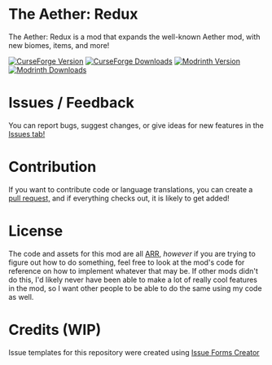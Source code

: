 # The Aether: Redux
The Aether: Redux is a mod that expands the well-known Aether mod, with new biomes, items, and more!

[![CurseForge Version](http://cf.way2muchnoise.eu/versions/867237_latest.svg)](https://www.curseforge.com/minecraft/mc-mods/the-aether-redux)
[![CurseForge Downloads](http://cf.way2muchnoise.eu/867237.svg)](https://www.curseforge.com/minecraft/mc-mods/the-aether-redux)
[![Modrinth Version](https://img.shields.io/modrinth/game-versions/khv3WzAS?color=00AF5C&label=latest&logo=modrinth&last=true)](https://modrinth.com/mod/the-aether-redux)
[![Modrinth Downloads](https://img.shields.io/modrinth/dt/khv3WzAS?color=00AF5C&logo=modrinth)](https://modrinth.com/mod/the-aether-redux)


# Issues / Feedback
You can report bugs, suggest changes, or give ideas for new features in the [Issues tab!](https://github.com/Zepalesque/The-Aether-Redux/issues)

# Contribution
If you want to contribute code or language translations, you can create a [pull request,](https://github.com/Zepalesque/The-Aether-Redux/pulls) and if everything checks out, it is likely to get added!

# License
The code and assets for this mod are all [ARR,](https://en.wikipedia.org/wiki/All_rights_reserved) *however* if you are trying to figure out how to do something, feel free to look at the mod's code for reference on how to implement whatever that may be. If other mods didn't do this, I'd likely never have been able to make a lot of really cool features in the mod, so I want other people to be able to do the same using my code as well.

# Credits (WIP)
Issue templates for this repository were created using [Issue Forms Creator](https://issue-forms-creator.netlify.app/new)

